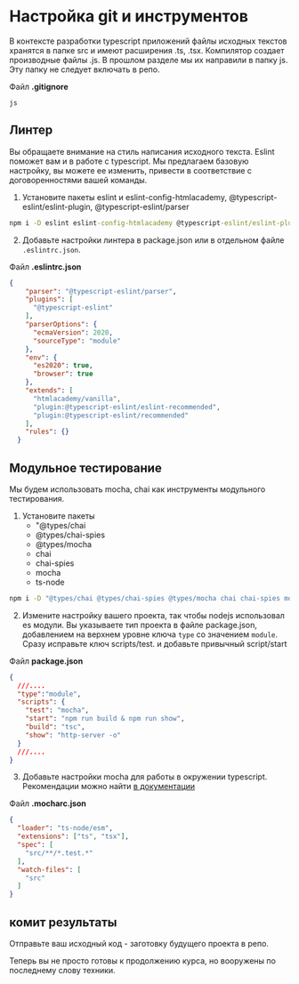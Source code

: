 # Настройка git и инструментов

В контексте разработки typescript приложений файлы исходных текстов хранятся в папке src и имеют расширения .ts, .tsx. Компилятор создает производные файлы .js. В прошлом разделе мы их направили в папку js. Эту папку не следует включать в репо.

Файл **.gitignore**

```text
js
```

## Линтер

Вы обращаете внимание на стиль написания исходного текста. Eslint поможет вам и в работе с typescript. Мы предлагаем базовую настройку, вы можете ее изменить, привести в соответствие с договоренностями вашей команды.

1. Установите пакеты eslint и eslint-config-htmlacademy, @typescript-eslint/eslint-plugin, @typescript-eslint/parser

```cmd
npm i -D eslint eslint-config-htmlacademy @typescript-eslint/eslint-plugin @typescript-eslint/parser
```

2. Добавьте настройки линтера в package.json или в отдельном файле `.eslintrc.json`.

Файл **.eslintrc.json**

```json
{
    "parser": "@typescript-eslint/parser",
    "plugins": [
      "@typescript-eslint"
    ],
    "parserOptions": {
      "ecmaVersion": 2020,
      "sourceType": "module"
    },
    "env": {
      "es2020": true,
      "browser": true
    },
    "extends": [
      "htmlacademy/vanilla",
      "plugin:@typescript-eslint/eslint-recommended",
      "plugin:@typescript-eslint/recommended"
    ],
    "rules": {}
  }
```

## Модульное тестирование

Мы будем использовать mocha, chai как инструменты модульного тестирования.

1. Установите пакеты
   * "@types/chai
   * @types/chai-spies
   * @types/mocha
   * chai
   * chai-spies
   * mocha
   * ts-node

```cmd
npm i -D "@types/chai @types/chai-spies @types/mocha chai chai-spies mocha ts-node
```

2. Измените настройку вашего проекта, так чтобы nodejs использовал es модули. Вы указываете тип проекта в файле package.json, добавлением на верхнем уровне ключа `type` со значением `module`. Сразу исправьте ключ scripts/test. и добавьте привычный script/start

Файл **package.json**

```json
{
  ///....
  "type":"module",
  "scripts": {
    "test": "mocha",
    "start": "npm run build & npm run show",
    "build": "tsc",
    "show": "http-server -o"
  }
  ///....
}
```

3. Добавьте настройки mocha для работы в окружении typescript. Рекомендации можно найти [в документации](https://typestrong.org/ts-node/docs/recipes/mocha)

Файл **.mocharc.json**

```json
{
  "loader": "ts-node/esm",
  "extensions": ["ts", "tsx"],
  "spec": [
    "src/**/*.test.*"
  ],
  "watch-files": [
    "src"
  ]
}
```

## комит результаты

Отправьте ваш исходный код - заготовку будущего проекта в репо.

Теперь вы не просто готовы к продолжению курса, но вооружены по последнему слову техники.
